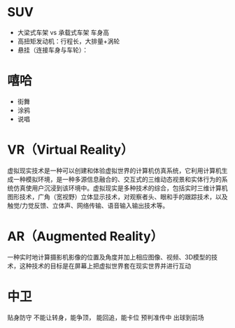 # SUV

- 大梁式车架 vs 承载式车架 车身高
- 高扭矩发动机：行程长，大排量+涡轮
- 悬挂（连接车身与车轮）：

# 嘻哈

- 街舞
- 涂鸦
- 说唱

# VR（Virtual Reality）

虚拟现实技术是一种可以创建和体验虚拟世界的计算机仿真系统，它利用计算机生成一种模拟环境，是一种多源信息融合的、交互式的三维动态视景和实体行为的系统仿真使用户沉浸到该环境中。虚拟现实是多种技术的综合，包括实时三维计算机图形技术，广角（宽视野）立体显示技术，对观察者头、眼和手的跟踪技术，以及触觉/力觉反馈、立体声、网络传输、语音输入输出技术等。

# AR（Augmented Reality）

一种实时地计算摄影机影像的位置及角度并加上相应图像、视频、3D模型的技术，这种技术的目标是在屏幕上把虚拟世界套在现实世界并进行互动

# 中卫

贴身防守 不能让转身，能争顶， 能回追，能卡位 预判准传中 出球到前场
